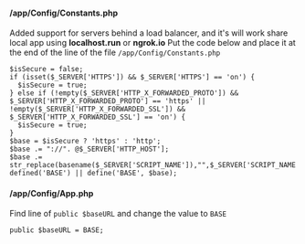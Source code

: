 #### /app/Config/Constants.php
Added support for servers behind a load balancer, and it's will work share local app using **localhost.run** or **ngrok.io**
Put the code below and place it at the end of the line of the file `/app/Config/Constants.php`
```
$isSecure = false;  
if (isset($_SERVER['HTTPS']) && $_SERVER['HTTPS'] == 'on') {  
  $isSecure = true;  
} else if (!empty($_SERVER['HTTP_X_FORWARDED_PROTO']) && $_SERVER['HTTP_X_FORWARDED_PROTO'] == 'https' || !empty($_SERVER['HTTP_X_FORWARDED_SSL']) && $_SERVER['HTTP_X_FORWARDED_SSL'] == 'on') {  
  $isSecure = true;  
}  
$base = $isSecure ? 'https' : 'http';  
$base .= "://". @$_SERVER['HTTP_HOST'];  
$base .= str_replace(basename($_SERVER['SCRIPT_NAME']),"",$_SERVER['SCRIPT_NAME']);
defined('BASE') || define('BASE', $base);
```

#### /app/Config/App.php
Find line of `public $baseURL` and change the value to `BASE`
```
public $baseURL = BASE;
```

